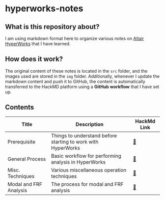 # hyperworks-notes

## What is this repository about?
I am using markdown format here to organize various notes on [Altair HyperWorks](https://altair.com/hyperworks) that I have learned. 

## How does it work?
The original content of these notes is located in the `src` folder, and the images used are stored in the `img` folder. Additionally, whenever I update the markdown content and push it to GitHub, the content is automatically transferred to the HackMD platform using a **GitHub workflow** that I have set up. 

## Contents
|Title|Description|HackMd Link|
|---|---|---|
|Prerequisite|Things to understand before starting to work with HyperWorks|[:link:](https://hackmd.io/@OWw2Utj6TsC3Fr_SKO8Zog/BJgxkgBY2)|
|General Process|Basic workflow for performing analysis in HyperWorks|[:link:](https://hackmd.io/@OWw2Utj6TsC3Fr_SKO8Zog/ry5MzWSFh)|
|Misc. Techniques|Various miscellaneous operation techniques|[:link:](https://hackmd.io/@OWw2Utj6TsC3Fr_SKO8Zog/Bkex1lHYn)|
|Modal and FRF Analysis|The process for modal and FRF analysis|[:link:](https://hackmd.io/@OWw2Utj6TsC3Fr_SKO8Zog/BJsGz-BY3)|
